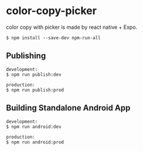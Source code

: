 # color-copy-picker
color copy with picker is made by react native + Expo.

```
$ npm install --save-dev npm-run-all
```

## Publishing

```
development:
$ npm run publish:dev

production:
$ npm run publish:prod
```

## Building Standalone Android App

```
development:
$ npm run android:dev

production:
$ npm run android:prod
```
